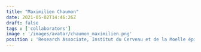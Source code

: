 ```yaml
---
title: "Maximilien Chaumon"
date: 2021-05-02T14:46:26Z
draft: false
tags : ['collaborators']
image : '/images/avatar/chaumon_maximilien.png'
position : 'Research Associate, Institut du Cerveau et de la Moelle épinière (ICM), Sorbone University'
---
```

